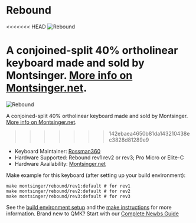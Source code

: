 # Rebound

<<<<<<< HEAD
![Rebound](https://imgur.com/a/R4g6LBD)

A conjoined-split 40%  ortholinear keyboard made and sold by Montsinger. [More info on Montsinger.net](https://montsinger.net).
=======
![Rebound](https://i.imgur.com/IoV64hC.jpg)

A conjoined-split 40% ortholinear keyboard made and sold by Montsinger. [More info on Montsinger.net](https://montsinger.net).
>>>>>>> 142ebaea4650b81da143210438ec3828d81289e9

* Keyboard Maintainer: [Rossman360](https://github.com/rossman360)
* Hardware Supported: Rebound rev1 rev2 or rev3; Pro Micro or Elite-C
* Hardware Availability: [Montsinger.net](https://montsinger.net)

Make example for this keyboard (after setting up your build environment):

    make montsinger/rebound/rev1:default # for rev1
    make montsinger/rebound/rev2:default # for rev2
    make montsinger/rebound/rev3:default # for rev3

See the [build environment setup](https://docs.qmk.fm/#/getting_started_build_tools) and the [make instructions](https://docs.qmk.fm/#/getting_started_make_guide) for more information. Brand new to QMK? Start with our [Complete Newbs Guide](https://docs.qmk.fm/#/newbs)
